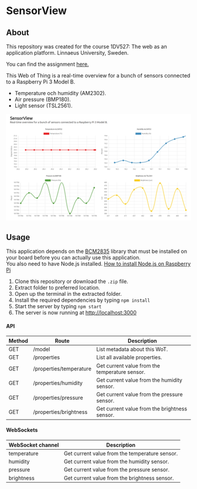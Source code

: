# SensorView
## About

This repository was created for the course 1DV527: The web as an application platform.
Linnaeus University, Sweden.

You can find the assignment [here.](https://coursepress.lnu.se/kurs/the-web-as-an-application-platform/examination-3)

This Web of Thing is a real-time overview for a bunch of sensors connected to a Raspberry Pi 3 Model B.

- Temperature och humidity (AM2302).
- Air pressure (BMP180).
- Light sensor (TSL2561).

![SensorView](https://github.com/AlexNaga/rpi-web-of-things/raw/master/img/sensorview_overview.png)

## Usage

This application depends on the [BCM2835](http://www.airspayce.com/mikem/bcm2835/) library that must be installed on your board before you can actually use this application.  
You also need to have Node.js installed. [How to install Node.js on Raspberry Pi](https://github.com/cncjs/cncjs/wiki/Setup-Guide:-Raspberry-Pi-%7C-Install-Node.js-Manually)

1. Clone this repository or download the `.zip` file.
2. Extract folder to preferred location.
3. Open up the terminal in the extracted folder.
4. Install the required dependencies by typing `npm install`
5. Start the server by typing `npm start`
6. The server is now running at [http://localhost:3000](http://localhost:3000)

#### API
| Method | Route                   | Description                                    |
|--------|-------------------------|------------------------------------------------|
| GET    | /model                  | List metadata about this WoT.                  |
| GET    | /properties             | List all available properties.                 |
| GET    | /properties/temperature | Get current value from the temperature sensor. |
| GET    | /properties/humidity    | Get current value from the humidity sensor.    |
| GET    | /properties/pressure    | Get current value from the pressure sensor.    |
| GET    | /properties/brightness  | Get current value from the brightness sensor.  |

#### WebSockets  
| WebSocket channel | Description                                    |
|-------------------|------------------------------------------------|
| temperature       | Get current value from the temperature sensor. |
| humidity          | Get current value from the humidity sensor.    |
| pressure          | Get current value from the pressure sensor.    |
| brightness        | Get current value from the brightness sensor.  |